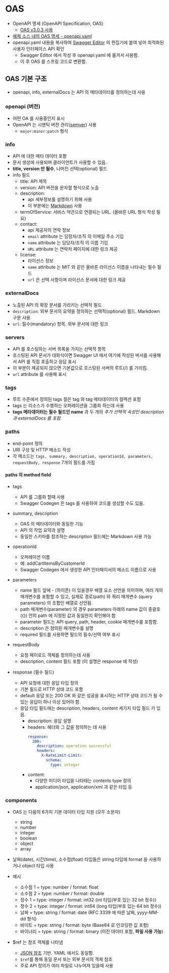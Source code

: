 # OAS

- OpenAPI 명세 (OpenAPI Specification, OAS)
    - [OAS v3.0.3 사용](https://github.com/OAI/OpenAPI-Specification/blob/main/versions/3.0.3.md)
- [예제 소스 내의 OAS 명세 - openapi.yaml](https://github.com/starseat/SpringModernAPI_2025/blob/03_oas/src/main/resources/api/openapi.yaml)
- openapi.yaml 내용을 복사하여 [Swagger Editor](https://editor.swagger.io) 의 편집기에 붙여 넣어 최적화된 사용자 인터페이스 API 확인
  - Swagger Editor 에서 작성 후 openapi.yaml 에 옮겨서 사용함.
  - 이 후 OAS 를 스프링 코드로 변환함.

## OAS 기본 구조

- openapi, info, externalDocs 는 API 의 메타데이터를 정의하는데 사용

### openapi (버전)

- 어떤 OA 를 사용중인지 표시
- OpenAPI 는 시맨틱 버전 관리([semver](https://semver.org)) 사용
  - `major:minor:patch` 형식 

### info

- API 에 대한 메타 데이터 포함
- 문서 생성에 사용되며 클라이언트가 사용할 수 있음.
- **title, version 만 필수**, 나머진 선택(optional) 필드
- info 필드
  - title: API 제목
  - version: API 버전을 문자혈 형식으로 노출
  - description:
    - api 세부정보를 설명하기 위해 사용
    - 이 부분에는 [Markdown](https://spec.commonmark.org) 사용
  - termOfService: 서비스 약관으로 연결되는 URL. (올바른 URL 형식 작성 필요)
  - contact:
    - api 제공자의 연락 정보
    - `email` attribute 는 담장자/조직 의 이메일 주소 기입
    - `name` attribute 는 담당자/조직 의 이름 기입
    - `URL` attribute 는 연락처 페이지에 대한 링크 제공
  - license:
    - 라이선스 정보
    - `name` attribute 는 MIT 와 같은 올바른 라이선스 이름을 나타내는 필수 필드
    - `url` 은 선택 사항이며 라이선스 문서에 대한 링크 제공

### externalDocs

- 노출된 API 의 확장 문서를 가리키는 선택적 필드
- `description`: 외부 문서의 요약을 정의하는 선택적(optional) 필드. Markdown 구문 사용
- `url`: 필수(mandatory) 항목. 외부 문서에 대한 링크

### servers

- API 를 호스팅하는 서버 목록을 가지는 선택적 항목
- 호스팅된 API 문서가 대화식이면 Swagger UI 에서 여기에 작성된 버서를 사용해서 API 를 직접 호출하고 응답 표시
- 이 부분이 제공되지 않으면 기본값으로 호스팅된 서버의 루트(/) 를 가리킴.
- `url` attribute 를 사용해 표시

### tags

- 루트 수준에서 정의된 tags 절은 tag 와 tag 메타데이터의 컬렉션 포함
- tags 는 리소스가 수행하는 오퍼레이션을 그룹화 하는데 사용
- **tags 메타데이터는 필수 필드인 name** 과 두 개의 *추가 선택적 속성인 description 과 externalDocs 를 포함*.

### paths

- end-point 정의
- URI 구성 및 HTTP 메소드 작성
- 각 메소드는 `tags, summary, description, operationId, parameters, requestBody, response` 7개의 필드를 가짐 

#### paths 의 method field

- tags
  - API 를 그룹화 할때 사용
  - Swagger Codegen 은 tags 를 사용하여 코드를 생성할 수도 있음.

- summary, description
  - OAS 의 메타데이터와 동일한 기능
  - API 의 작업 요약과 설명 
  - 동일한 스키마를 참조하는 description 필드에는 Markdown  사용 가능

- operationId
  - 오퍼레이션 이름
  - 예: addCartItemsByCustomerId
  - Swagger Codegen 에서 생성한 API 인터페이서의 메소드 이름으로 사용

- parameters
  - name 필드 앞에 - (하이픈) 이 있을경우 배열 요소 선언을 의미하며, 여러 개의 매개변수를 포함할 수 있고, 실제로 경로(path) 와 쿼리 매개변수 (query parameters) 의 조합인 배열로 선언됨.
  - path 매개변수(parameter) 의 경우 parameters 아래의 name 값이 중괄호({}) 안의 path 에 지정된 값과 동일한지 확인해야 함
  - parameter 필드는 API query, path, header, cookie 매개변수를 포함함.
  - description 은 정의된 매개변수를 설명
  - required 필드를 사용하면 필드의 필수/선택 여부 표시

- requestBody
  - 요청 페이로드 객체를 정의하는데 사용
  - description, content 필드 포함 (이 설명은 response 에 작성)

- response (필수 필드)
  - API 요청에 대한 응답 타입 정의
  - 기본 필드로 HTTP 상태 코드 포함
  - default 응답 또는 200 OK 와 같은 성공을 표시하는 HTTP 상태 코드가 될 수 있는 응답이 하나 이상 있어야 함.
  - 응답 타입 필드에는 description, headers, content 세가지 타입 필드 가 있음.
    - description: 응답 설명 
    - headers: 헤더와 그 값을 정의하는 데 사용
      ~~~yaml
      response:
        200:
          description: operation successful
          headers:
            X-RateLimit-Limit:
              schema:
                type: integer
      ~~~
    - content: 
      - 다양한 미디어 타입을 나타태는 contents type 정의
      - application/json, application/xml 과 같은 타입 등

### components

- OAS 는 다음의 6가지 기본 데이터 타입 지원 (모두 소문자)
    - string
    - number
    - integer
    - boolean
    - object
    - array

- 날짜(date), 시간(time), 소수점(float) 타입들은 string 타입에 format 을 사용하거나 object 타입 사용
- 예시
    - 소수점 1 = type: number / format: float
    - 소수점 2 = type: number / format: double
    - 정수 1 = type: integer / format: int32 (int 타입(부호 있는 32 bit 정수))
    - 정수 2 = type: integer / format: int64 (long 타입(부호 있는 64 bit 정수))
    - 날짜 = type: string / format: date (RFC 3339 에 따른 날짜, yyyy-MM-dd 형식)
    - 바이트 = type: string / format: byte (Base64 로 인코딩한 값 포함)
    - 바이너리 = type: string / format: binary (이진 데이터 포함, **파일 사용 가능**)

- $ref 는 참조 객체를 나타냄
  - [JSON 참조](https://datatracker.ietf.org/doc/html/draft-pbryan-zyp-json-ref-03) 기반. YAML 에서도 동일함.
  - `$ref`를 통해 동일 문서 또는 외부 문서의 객체 참조
  - 주로 API 정의가 여러 파일로 나누어져 있을때 사용